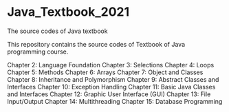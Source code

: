 # Java_Textbook_2021
The source codes of Java textbook


This repository contains the source codes of Textbook of Java programming course.


Chapter 2: Language Foundation
Chapter 3: Selections
Chapter 4: Loops
Chapter 5: Methods
Chapter 6: Arrays
Chapter 7: Object and Classes
Chapter 8: Inheritance and Polymorphism
Chapter 9: Abstract Classes and Interfaces
Chapter 10: Exception Handling
Chapter 11: Basic Java Classes and Interfaces
Chapter 12: Graphic User Interface (GUI)
Chapter 13: File Input/Output
Chapter 14: Multithreading
Chapter 15: Database Programming


